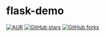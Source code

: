 # flask-demo

[![AUR](https://img.shields.io/badge/license-Apache%20License%202.0-blue.svg)](https://github.com/canpowerzhu/flask-demo/blob/main/LICENSE)
[![GitHub stars](https://img.shields.io/github/stars/zuihou/lamp-cloud.svg?style=social&label=Stars)](https://github.com/canpowerzhu/flask-demo/stargazers)
[![GitHub forks](https://img.shields.io/github/forks/zuihou/lamp-cloud.svg?style=social&label=Fork)](https://github.com/canpowerzhu/flask-demo/network/members)


